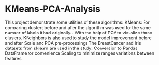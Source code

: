 # KMeans-PCA-Analysis
This project demonstrate some utilities of these algorithms:  KMeans: For comparing clusters before and after the algorithm was used for the same number of labels it had originally... With the help of PCA to visualize those clusters. KNeighbors is also used to study the model improvement before and after Scale and PCA pre-processings The BreastCancer and Iris datasets from sklearn are used in the study:  Conversion to Pandas DataFrame for convenience Scaling to minimize ranges variations between features
